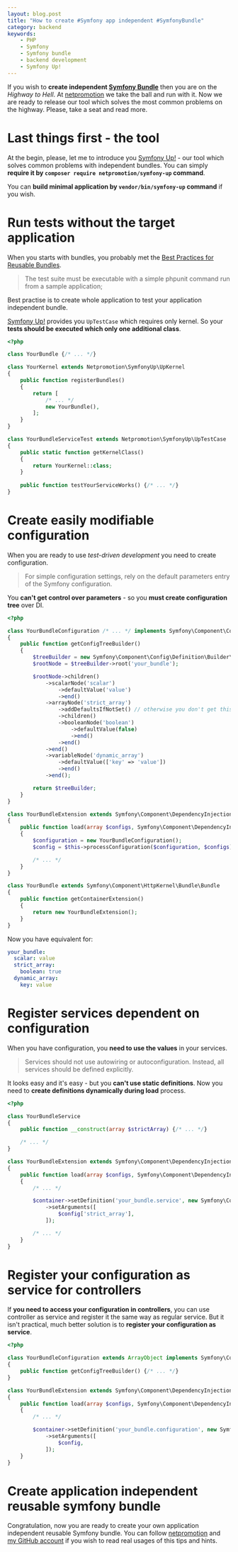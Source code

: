 ```yaml
---
layout: blog.post
title: "How to create #Symfony app independent #SymfonyBundle"
category: backend
keywords:
    - PHP
    - Symfony
    - Symfony bundle
    - backend development
    - Symfony Up!
---
```


If you wish to **create independent [Symfony Bundle](https://symfony.com/doc/current/bundles.html)** then you are on the *Highway to Hell*.
At [netpromotion] we take the ball and run with it.
Now we are ready to release our tool which solves the most common problems on the highway.
Please, take a seat and read more.


# Last things first - the tool

At the begin, please, let me to introduce you [Symfony Up!] - our tool which solves common problems with independent bundles.
You can simply **require it by `composer require netpromotion/symfony-up` command**.

You can **build minimal application by `vendor/bin/symfony-up` command** if you wish.


# Run tests without the target application

When you starts with bundles, you probably met the [Best Practices for Reusable Bundles].

> The test suite must be executable with a simple phpunit command run from a sample application;

Best practise is to create whole application to test your application independent bundle.

[Symfony Up!] provides you `UpTestCase` which requires only kernel.
So your **tests should be executed which only one additional class**.

```php
<?php

class YourBundle {/* ... */}

class YourKernel extends Netpromotion\SymfonyUp\UpKernel
{
    public function registerBundles()
    {
        return [
            /* ... */
            new YourBundle(),
        ];
    }
}

class YourBundleServiceTest extends Netpromotion\SymfonyUp\UpTestCase
{
    public static function getKernelClass()
    {
        return YourKernel::class;
    }
    
    public function testYourServiceWorks() {/* ... */}
}
```


# Create easily modifiable configuration

When you are ready to use *test-driven development* you need to create configuration.

> For simple configuration settings, rely on the default parameters entry of the Symfony configuration.

You **can't get control over parameters** - so you **must create configuration tree** over DI.

```php
<?php

class YourBundleConfiguration /* ... */ implements Symfony\Component\Config\Definition\ConfigurationInterface
{
    public function getConfigTreeBuilder()
    {
        $treeBuilder = new Symfony\Component\Config\Definition\Builder\TreeBuilder();
        $rootNode = $treeBuilder->root('your_bundle');

        $rootNode->children()
            ->scalarNode('scalar')
                ->defaultValue('value')
                ->end()
            ->arrayNode('strict_array')
                ->addDefaultsIfNotSet() // otherwise you don't get this key
                ->children()
                ->booleanNode('boolean')
                    ->defaultValue(false)
                    ->end()
                ->end()
            ->end()
            ->variableNode('dynamic_array')
                ->defaultValue(['key' => 'value'])
                ->end()
            ->end();

        return $treeBuilder;
    }
}

class YourBundleExtension extends Symfony\Component\DependencyInjection\Extension\Extension
{
    public function load(array $configs, Symfony\Component\DependencyInjection\ContainerBuilder $container)
    {
        $configuration = new YourBundleConfiguration();
        $config = $this->processConfiguration($configuration, $configs);

        /* ... */
    }
}

class YourBundle extends Symfony\Component\HttpKernel\Bundle\Bundle
{
    public function getContainerExtension()
    {
        return new YourBundleExtension();
    }
}
```

Now you have equivalent for:

```yaml
your_bundle:
  scalar: value
  strict_array:
    boolean: true
  dynamic_array:
    key: value
```


# Register services dependent on configuration

When you have configuration, you **need to use the values** in your services.

> Services should not use autowiring or autoconfiguration.
> Instead, all services should be defined explicitly.

It looks easy and it's easy - but you **can't use static definitions**.
Now you need to **create definitions dynamically during load** process. 

```php
<?php

class YourBundleService
{
    public function __construct(array $strictArray) {/* ... */}

    /* ... */
}

class YourBundleExtension extends Symfony\Component\DependencyInjection\Extension\Extension
{
    public function load(array $configs, Symfony\Component\DependencyInjection\ContainerBuilder $container)
    {
        /* ... */

        $container->setDefinition('your_bundle.service', new Symfony\Component\DependencyInjection\Definition(YourBundleService::class))
            ->setArguments([
                $config['strict_array'],
            ]);

        /* ... */
    }
}
```


# Register your configuration as service for controllers

If **you need to access your configuration in controllers**, you can use controller as service and register it the same way as regular service.
But it isn't practical, much better solution is to **register your configuration as service**.

```php
<?php

class YourBundleConfiguration extends ArrayObject implements Symfony\Component\Config\Definition\ConfigurationInterface
{
    public function getConfigTreeBuilder() {/* ... */}
}

class YourBundleExtension extends Symfony\Component\DependencyInjection\Extension\Extension
{
    public function load(array $configs, Symfony\Component\DependencyInjection\ContainerBuilder $container)
    {
        /* ... */

        $container->setDefinition('your_bundle.configuration', new Symfony\Component\DependencyInjection\Definition(YourBundleConfiguration::class))
            ->setArguments([
                $config,
            ]);
    }
}
```


# Create application independent reusable symfony bundle

Congratulation, now you are ready to create your own application independent reusable Symfony bundle.
You can follow [netpromotion] and [my GitHub account] if you wish to read real usages of this tips and hints.



[netpromotion]:https://github.com/netpromotion
[Symfony Up!]:https://netpromotion.github.io/symfony-up
[Best Practices for Reusable Bundles]:https://symfony.com/doc/current/bundles/best_practices.html
[my GitHub account]:https://github.com/petrknap

